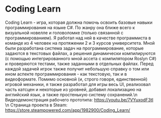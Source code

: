 # Coding Learn
  Coding Learn - игра, которая должна помочь освоить базовые навыки программирования на языке C#. По жанру она ближе всего к визуальной новелле и головоломке (только связанной с программированием). Я работал над ней в качестве программиста в команде из 4 человек на протяжении 2 и 3 курсов университета. 
  Мной были разработана система задач на программирование, которые задаются в текстовых файлах, а решения динамически компилируются (с помощью интегрированного мной ассета с компилятором Roslyn C#) и проверяются тестами, также заданными  в отдельных файлах. Перед каждой задачей игрок также получит небольшую справку о том или ином аспекте программирования - как текстовую, так и в видеоформате.
  Помимо основной (и, строго говоря, единственной) игровой механики, я также разработал для игры весь UI, реализовал часть катсцен и некоторые из уровней, добавил локализацию на английский язык, а также простенькую систему сохранений.\n
  Видеодемонстрация рабочего прототипа: https://youtu.be/7VYuxodF3tI \n
  Страница проекта в Steam: https://store.steampowered.com/app/1982900/Coding_Learn/
